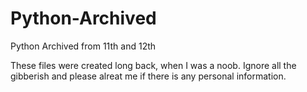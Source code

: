 # Python-Archived
Python Archived from 11th and 12th

These files were created long back, when I was a noob. 
Ignore all the gibberish and please alreat me if there is any personal information. 
